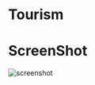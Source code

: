 # Tourism

# ScreenShot
![screenshot](https://user-images.githubusercontent.com/65770068/160266876-593161fe-6d4d-454a-90a5-98221c3945cc.png)
